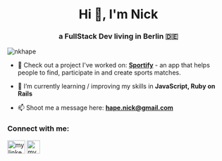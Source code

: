 <h1 align="center">Hi 👋, I'm Nick</h1>
<h3 align="center">a FullStack Dev living in Berlin 🇩🇪</h3>

<p align="left"> <img src="https://komarev.com/ghpvc/?username=nkhape&label=Profile%20views&color=0e75b6&style=flat" alt="nkhape" /> </p>

- 🔭 Check out a project I've worked on: [**Sportify**](https://github.com/nkhape/sportify490) - an app that helps people to find, participate in and create sports matches.

- 🌱 I’m currently learning / improving my skills in **JavaScript, Ruby on Rails**

- 📫 Shoot me a message here: **hape.nick@gmail.com**

<h3 align="left">Connect with me:</h3>
<p align="left">
<a href="https://linkedin.com/in/nicholashape" target="blank"><img align="center" src="https://cdn.jsdelivr.net/npm/simple-icons@3.0.1/icons/linkedin.svg" alt="my linkedin profile" height="30" width="40" /></a>
<a href="https://www.codewars.com/users/nkhape" target="blank"><img align="center" src="https://docs.codewars.com/logo.svg" alt="my codewars profile" height="30" width="30" /></a>
</p>
